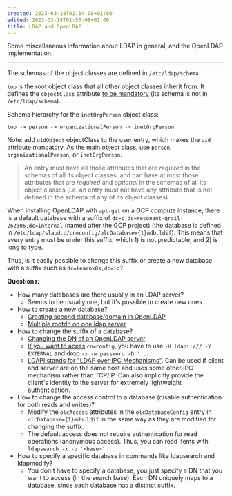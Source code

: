 ```yaml
---
created: 2023-03-18T01:54:08+01:00
edited: 2023-03-18T01:55:08+01:00
title: LDAP and OpenLDAP
---
```


Some miscellaneous information about LDAP in general, and the OpenLDAP implementation.

* * *

The schemas of the object classes are defined in `/etc/ldap/schema`.

`top` is the root object class that all other object classes inherit from. It defines the `objectClass` attribute [to be mandatory](https://www.zytrax.com/books/ldap/ch3/#objectclasses) (its schema is not in `/etc/ldap/schema`).

Schema hierarchy for the `inetOrgPerson` object class:

```
top -> person -> organizationalPerson -> inetOrgPerson
```

Note: add `uidObject` objectClass to the user entry, which makes the `uid` attribute mandatory. As the main object class, use `person`, `organizationalPerson`, or `inetOrgPerson`.

> An entry must have all those attributes that are _required_ in the schemas of all its object classes, and can have at most those attributes that are _required_ and _optional_ in the schemas of all its object classes (i.e. an entry must not have any attribute that is not defined in the schema of any of its object classes).

When installing OpenLDAP with `apt-get` on a GCP compute instance, there is a default database with a suffix of `dc=c,dc=resonant-grail-262306,dc=internal` (named after the GCP project) (the database is defined in `/etc/ldap/slapd.d/cn=config/olcDatabase={1}mdb.ldif`). This means that every entry must be under this suffix, which 1) is not predictable, and 2) is long to type.

Thus, is it easily possible to change this suffix or create a new database with a suffix such as `dc=learnk8s,dc=io`?

**Questions:**

- How many databases are there usually in an LDAP server?
    - Seems to be usually one, but it's possible to create new ones.
- How to create a new database?
    - [Creating second database/domain in OpenLDAP](https://stackoverflow.com/questions/30898397/creating-second-database-domain-in-openldap)
    - [Multiple rootdn on one ldap server](https://serverfault.com/questions/262137/multiple-rootdn-on-one-ldap-server)
- How to change the suffix of a database?
    - [Changing the DN of an OpenLDAP server](https://www.openldap.org/lists/openldap-technical/201007/msg00231.html)
    - [If you want to acess](https://serverfault.com/questions/881274/when-is-ldapi-y-external-needed-apparently-cosine-ldif-breaks-without-it) `cn=config`, you have to use `-H ldapi:/// -Y EXTERNAL` and drop `-x -w password -D '...'`
    - [LDAPI stands for "LDAP over IPC Mechanisms"](https://ldapwiki.com/wiki/Using%20LDAP%20over%20IPC%20Mechanisms). Can be used if client and server are on the same host and uses some other IPC mechanism rather than TCP/IP. Can also implicitly provide the client's identity to the server for extremely lightweight authentication.
- How to change the access control to a database (disable authentication for both reads and writes)?
    - Modify the `olcAccess` attributes in the `olcDatabaseConfig` entry in `olcDatabase={1}mdb.ldif` in the same way as they are modified for changing the suffix.
    - The default access does not require authentication for read operations (anonymous access). Thus, you can read items with `ldapsearch -x -b '<base>'`
- How to specify a specific database in commands like ldapsearch and ldapmodify?
    - You don't have to specify a database, you just specify a DN that you want to access (in the search base). Each DN uniquely maps to a database, since each database has a distinct suffix.
